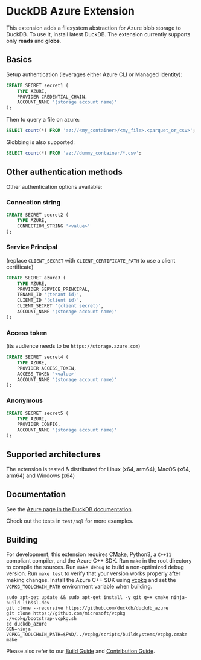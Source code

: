 # DuckDB Azure Extension

This extension adds a filesystem abstraction for Azure blob storage to DuckDB. To use it, install latest DuckDB. The extension currently supports only **reads** and **globs**.

## Basics
Setup authentication (leverages either Azure CLI or Managed Identity):
```sql
CREATE SECRET secret1 (
    TYPE AZURE,
    PROVIDER CREDENTIAL_CHAIN,
    ACCOUNT_NAME '⟨storage account name⟩'
);
```

Then to query a file on azure:
```sql
SELECT count(*) FROM 'az://<my_container>/<my_file>.<parquet_or_csv>';
```

Globbing is also supported:
```sql
SELECT count(*) FROM 'az://dummy_container/*.csv';
```

## Other authentication methods
Other authentication options available:
### Connection string
```sql
CREATE SECRET secret2 (
    TYPE AZURE,
    CONNECTION_STRING '<value>'
);
```
### Service Principal 
(replace `CLIENT_SECRET` with `CLIENT_CERTIFICATE_PATH` to use a client certificate)
```sql
CREATE SECRET azure3 (
    TYPE AZURE,
    PROVIDER SERVICE_PRINCIPAL,
    TENANT_ID '⟨tenant id⟩',
    CLIENT_ID '⟨client id⟩',
    CLIENT_SECRET '⟨client secret⟩',
    ACCOUNT_NAME '⟨storage account name⟩'
);
```
###  Access token 
(its audience needs to be `https://storage.azure.com`)
```sql
CREATE SECRET secret4 (
    TYPE AZURE,
    PROVIDER ACCESS_TOKEN,
    ACCESS_TOKEN '<value>'
    ACCOUNT_NAME '⟨storage account name⟩'
);
```
###  Anonymous
```sql
CREATE SECRET secret5 (
    TYPE AZURE,
    PROVIDER CONFIG,
    ACCOUNT_NAME '⟨storage account name⟩'
);
```

## Supported architectures

The extension is tested & distributed for Linux (x64, arm64), MacOS (x64, arm64) and Windows (x64)

## Documentation

See the [Azure page in the DuckDB documentation](https://duckdb.org/docs/extensions/azure).

Check out the tests in `test/sql` for more examples.

## Building

For development, this extension requires [CMake](https://cmake.org), Python3, a `C++11` compliant compiler, and the Azure C++ SDK. Run `make` in the root directory to compile the sources. Run `make debug` to build a non-optimized debug version. Run `make test` to verify that your version works properly after making changes. Install the Azure C++ SDK using [vcpkg](https://vcpkg.io/en/getting-started.html) and set the `VCPKG_TOOLCHAIN_PATH` environment variable when building.

```shell
sudo apt-get update && sudo apt-get install -y git g++ cmake ninja-build libssl-dev
git clone --recursive https://github.com/duckdb/duckdb_azure
git clone https://github.com/microsoft/vcpkg
./vcpkg/bootstrap-vcpkg.sh
cd duckdb_azure
GEN=ninja VCPKG_TOOLCHAIN_PATH=$PWD/../vcpkg/scripts/buildsystems/vcpkg.cmake make
```

Please also refer to our [Build Guide](https://duckdb.org/dev/building) and [Contribution Guide]([CONTRIBUTING.md](https://github.com/duckdb/duckdb/blob/main/CONTRIBUTING.md)).
